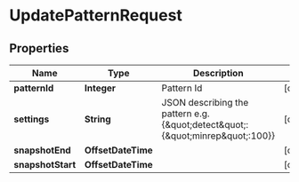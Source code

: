 

# UpdatePatternRequest


## Properties

| Name | Type | Description | Notes |
|------------ | ------------- | ------------- | -------------|
|**patternId** | **Integer** | Pattern Id |  [optional] |
|**settings** | **String** | JSON describing the pattern e.g. {\&quot;detect\&quot;:{\&quot;minrep\&quot;:100}} |  [optional] |
|**snapshotEnd** | **OffsetDateTime** |  |  [optional] |
|**snapshotStart** | **OffsetDateTime** |  |  [optional] |



